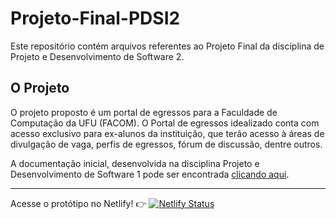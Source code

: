 # Projeto-Final-PDSI2

Este repositório contém arquivos referentes ao Projeto Final da disciplina de Projeto e Desenvolvimento de Software 2.

## O Projeto

O projeto proposto é um portal de egressos para a Faculdade de Computação da UFU (FACOM). O Portal de egressos idealizado conta com acesso exclusivo para ex-alunos da instituição, que terão acesso à áreas de divulgação de vaga, perfis de egressos, fórum de discussão, dentre outros. 

A documentação inicial, desenvolvida na disciplina Projeto e Desenvolvimento de Software 1 pode ser encontrada [clicando aqui](PDSI-1/Trabalho_Final_PDSI1_JeffersonDias.pdf).

----

Acesse o protótipo no Netlify! 👉 [![Netlify Status](https://api.netlify.com/api/v1/badges/a86ba4a6-b1a7-4420-b513-e804bfbb5f16/deploy-status)](https://alumnifacom.netlify.com)
